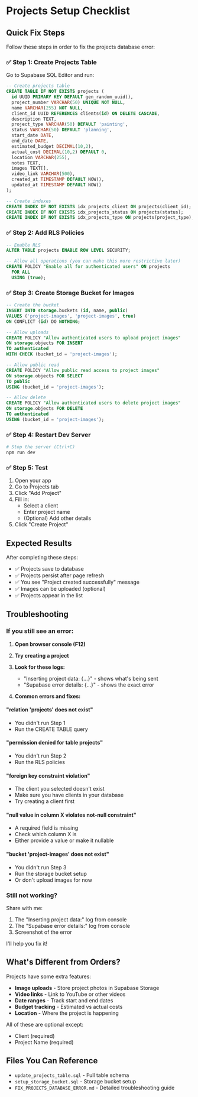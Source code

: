 # Projects Setup Checklist

## Quick Fix Steps

Follow these steps in order to fix the projects database error:

### ✅ Step 1: Create Projects Table

Go to Supabase SQL Editor and run:

```sql
-- Create projects table
CREATE TABLE IF NOT EXISTS projects (
  id UUID PRIMARY KEY DEFAULT gen_random_uuid(),
  project_number VARCHAR(50) UNIQUE NOT NULL,
  name VARCHAR(255) NOT NULL,
  client_id UUID REFERENCES clients(id) ON DELETE CASCADE,
  description TEXT,
  project_type VARCHAR(50) DEFAULT 'painting',
  status VARCHAR(50) DEFAULT 'planning',
  start_date DATE,
  end_date DATE,
  estimated_budget DECIMAL(10,2),
  actual_cost DECIMAL(10,2) DEFAULT 0,
  location VARCHAR(255),
  notes TEXT,
  images TEXT[],
  video_link VARCHAR(500),
  created_at TIMESTAMP DEFAULT NOW(),
  updated_at TIMESTAMP DEFAULT NOW()
);

-- Create indexes
CREATE INDEX IF NOT EXISTS idx_projects_client ON projects(client_id);
CREATE INDEX IF NOT EXISTS idx_projects_status ON projects(status);
CREATE INDEX IF NOT EXISTS idx_projects_type ON projects(project_type);
```

### ✅ Step 2: Add RLS Policies

```sql
-- Enable RLS
ALTER TABLE projects ENABLE ROW LEVEL SECURITY;

-- Allow all operations (you can make this more restrictive later)
CREATE POLICY "Enable all for authenticated users" ON projects
  FOR ALL
  USING (true);
```

### ✅ Step 3: Create Storage Bucket for Images

```sql
-- Create the bucket
INSERT INTO storage.buckets (id, name, public)
VALUES ('project-images', 'project-images', true)
ON CONFLICT (id) DO NOTHING;

-- Allow uploads
CREATE POLICY "Allow authenticated users to upload project images"
ON storage.objects FOR INSERT
TO authenticated
WITH CHECK (bucket_id = 'project-images');

-- Allow public read
CREATE POLICY "Allow public read access to project images"
ON storage.objects FOR SELECT
TO public
USING (bucket_id = 'project-images');

-- Allow delete
CREATE POLICY "Allow authenticated users to delete project images"
ON storage.objects FOR DELETE
TO authenticated
USING (bucket_id = 'project-images');
```

### ✅ Step 4: Restart Dev Server

```bash
# Stop the server (Ctrl+C)
npm run dev
```

### ✅ Step 5: Test

1. Open your app
2. Go to Projects tab
3. Click "Add Project"
4. Fill in:
   - Select a client
   - Enter project name
   - (Optional) Add other details
5. Click "Create Project"

## Expected Results

After completing these steps:

- ✅ Projects save to database
- ✅ Projects persist after page refresh
- ✅ You see "Project created successfully" message
- ✅ Images can be uploaded (optional)
- ✅ Projects appear in the list

## Troubleshooting

### If you still see an error:

1. **Open browser console (F12)**
2. **Try creating a project**
3. **Look for these logs:**

   - "Inserting project data: {...}" - shows what's being sent
   - "Supabase error details: {...}" - shows the exact error

4. **Common errors and fixes:**

#### "relation 'projects' does not exist"

- You didn't run Step 1
- Run the CREATE TABLE query

#### "permission denied for table projects"

- You didn't run Step 2
- Run the RLS policies

#### "foreign key constraint violation"

- The client you selected doesn't exist
- Make sure you have clients in your database
- Try creating a client first

#### "null value in column X violates not-null constraint"

- A required field is missing
- Check which column X is
- Either provide a value or make it nullable

#### "bucket 'project-images' does not exist"

- You didn't run Step 3
- Run the storage bucket setup
- Or don't upload images for now

### Still not working?

Share with me:

1. The "Inserting project data:" log from console
2. The "Supabase error details:" log from console
3. Screenshot of the error

I'll help you fix it!

## What's Different from Orders?

Projects have some extra features:

- **Image uploads** - Store project photos in Supabase Storage
- **Video links** - Link to YouTube or other videos
- **Date ranges** - Track start and end dates
- **Budget tracking** - Estimated vs actual costs
- **Location** - Where the project is happening

All of these are optional except:

- Client (required)
- Project Name (required)

## Files You Can Reference

- `update_projects_table.sql` - Full table schema
- `setup_storage_bucket.sql` - Storage bucket setup
- `FIX_PROJECTS_DATABASE_ERROR.md` - Detailed troubleshooting guide
